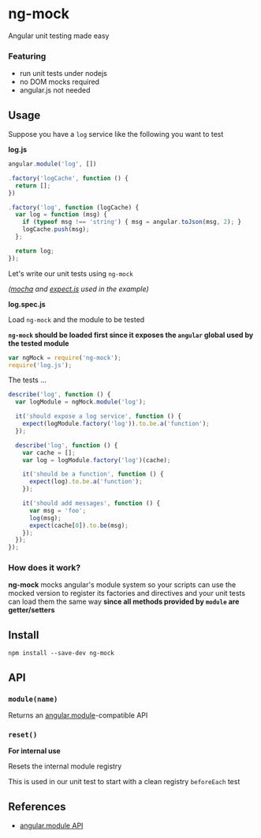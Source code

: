 ng-mock
=======

Angular unit testing made easy

### Featuring

  * run unit tests under nodejs
  * no DOM mocks required
  * angular.js not needed

Usage
-----

Suppose you have a `log` service like the following you want to test

**log.js**

```js
angular.module('log', [])

.factory('logCache', function () {
  return [];
})

.factory('log', function (logCache) {
  var log = function (msg) {
    if (typeof msg !== 'string') { msg = angular.toJson(msg, 2); }
    logCache.push(msg);
  };

  return log;
});
```

Let's write our unit tests using `ng-mock`

_([mocha][2] and [expect.js][3] used in the example)_

**log.spec.js**

Load `ng-mock` and the module to be tested

**`ng-mock` should be loaded first since it exposes the `angular` global
used by the tested module**

```js
var ngMock = require('ng-mock');
require('log.js');
```

The tests ...

```js
describe('log', function () {
  var logModule = ngMock.module('log');

  it('should expose a log service', function () {
    expect(logModule.factory('log')).to.be.a('function');
  });

  describe('log', function () {
    var cache = [];
    var log = logModule.factory('log')(cache);

    it('should be a function', function () {
      expect(log).to.be.a('function');
    });

    it('should add messages', function () {
      var msg = 'foo';
      log(msg);
      expect(cache[0]).to.be(msg);
    });
  });
});
```

### How does it work?

**ng-mock** mocks angular's module system so your scripts can use the mocked
version to register its factories and directives and your unit tests can load
them the same way **since all methods provided by `module` are getter/setters**

Install
-------

    npm install --save-dev ng-mock

API
---

### `module(name)`

Returns an [angular.module][1]-compatible API

### `reset()`

**For internal use**

Resets the internal module registry

This is used in our unit test to start with a clean registry `beforeEach` test

References
----------

  * [angular.module API][1]

[1]: https://docs.angularjs.org/api/ng/type/angular.Module
[2]: https://mochajs.org/
[3]: https://github.com/Automattic/expect.js

